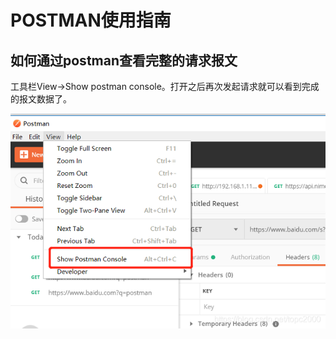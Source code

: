 # POSTMAN使用指南

## 如何通过postman查看完整的请求报文

工具栏View->Show postman console。打开之后再次发起请求就可以看到完成的报文数据了。

![](imgs\001.png)